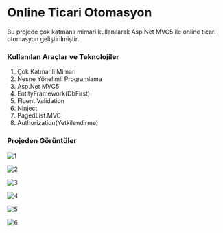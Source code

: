 # Online Ticari Otomasyon
Bu projede çok katmanlı mimari kullanılarak Asp.Net MVC5 ile online ticari otomasyon geliştirilmiştir.

### Kullanılan Araçlar ve Teknolojiler

 1. Çok Katmanli Mimari
 2. Nesne Yönelimli Programlama
 3. Asp.Net MVC5
 4. EntityFramework(DbFirst)
 5. Fluent Validation
 6. Ninject
 7. PagedList.MVC
 8. Authorization(Yetkilendirme)

### Projeden Görüntüler
![1](https://user-images.githubusercontent.com/77530565/112716579-407e8880-8ef8-11eb-88a4-029ebb15d421.png)


![2](https://user-images.githubusercontent.com/77530565/112716580-41171f00-8ef8-11eb-9140-7bc2af629275.png)


![3](https://user-images.githubusercontent.com/77530565/112716575-3e1c2e80-8ef8-11eb-8ab6-a170e637d9d4.png)


![4](https://user-images.githubusercontent.com/77530565/112716576-3eb4c500-8ef8-11eb-9166-e74b3b5f31a2.png)


![5](https://user-images.githubusercontent.com/77530565/112716577-3f4d5b80-8ef8-11eb-9ac9-513cfcb37965.png)


![6](https://user-images.githubusercontent.com/77530565/112716578-3fe5f200-8ef8-11eb-8f05-5d09bdfba7df.png)

